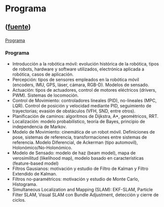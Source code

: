 # Programa
([fuente](https://campus.exactas.uba.ar/course/view.php?id=1028&section=6))
---
###
[Programa](https://campus.exactas.uba.ar/course/view.php?id=1028&section=6)

### Programa

  - Introducción a la robótica móvil: evolución histórica de la robótica, tipos de robots, hardware y software utilizados, electrónica aplicada a robótica, casos de aplicación.
  - Percepción: tipos de sensores empleados en la robótica móvil (encoders, IMU, GPS, láser, cámara, RGB-D). Modelos de sensado.
  - Actuación: tipos de actuadores, control de motores eléctricos (drivers, PWM). Sistemas de locomoción.
  - Control de Movimiento: controladores lineales (PID), no-lineales (MPC, LQR). Control de posición y velocidad mediante PID, seguimiento de trayectorias; evasión de obstáculos (VFH, SND, entre otros).
  - Planificación de caminos: algoritmos de Dijkstra, A*, geométricos, RRT.
  - Localización: modelo probabilístico, teoría de Bayes, principio de independencia de Markov.
  - Modelo de Movimiento: cinemática de un robot móvil. Definiciones de pose, sistemas de referencia, transformaciones entre sistemas de referencia. Modelo Diferencial, de Ackerman (tipo automovil), Holonómico/No-Holonómico.
  - Modelo de Sensado: modelo de haz (beam model), mapa de verosimilitud (likelihood map), modelo basado en características (feature-based model)
  - Filtros Gausianos: motivación y estudio de Filtro de Kalman y Filtro Extendido de Kalman.
  - Filtros no-paramétricos: motivación y estudio de Monte Carlo, Histograma.
  - Simultaneous Localization and Mapping (SLAM): EKF-SLAM, Particle  
Filter SLAM, Visual SLAM con Bundle Adjustment, detección y cierre de  
ciclos.

